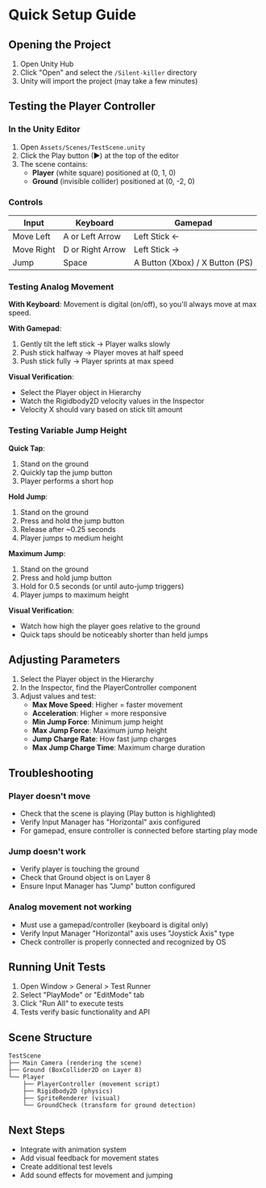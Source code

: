 # Quick Setup Guide

## Opening the Project
1. Open Unity Hub
2. Click "Open" and select the `/Silent-killer` directory
3. Unity will import the project (may take a few minutes)

## Testing the Player Controller

### In the Unity Editor
1. Open `Assets/Scenes/TestScene.unity`
2. Click the Play button (▶) at the top of the editor
3. The scene contains:
   - **Player** (white square) positioned at (0, 1, 0)
   - **Ground** (invisible collider) positioned at (0, -2, 0)

### Controls
| Input | Keyboard | Gamepad |
|-------|----------|---------|
| Move Left | A or Left Arrow | Left Stick ← |
| Move Right | D or Right Arrow | Left Stick → |
| Jump | Space | A Button (Xbox) / X Button (PS) |

### Testing Analog Movement
**With Keyboard**: Movement is digital (on/off), so you'll always move at max speed.

**With Gamepad**:
1. Gently tilt the left stick → Player walks slowly
2. Push stick halfway → Player moves at half speed
3. Push stick fully → Player sprints at max speed

**Visual Verification**:
- Select the Player object in Hierarchy
- Watch the Rigidbody2D velocity values in the Inspector
- Velocity X should vary based on stick tilt amount

### Testing Variable Jump Height
**Quick Tap**:
1. Stand on the ground
2. Quickly tap the jump button
3. Player performs a short hop

**Hold Jump**:
1. Stand on the ground
2. Press and hold the jump button
3. Release after ~0.25 seconds
4. Player jumps to medium height

**Maximum Jump**:
1. Stand on the ground
2. Press and hold jump button
3. Hold for 0.5 seconds (or until auto-jump triggers)
4. Player jumps to maximum height

**Visual Verification**:
- Watch how high the player goes relative to the ground
- Quick taps should be noticeably shorter than held jumps

## Adjusting Parameters
1. Select the Player object in the Hierarchy
2. In the Inspector, find the PlayerController component
3. Adjust values and test:
   - **Max Move Speed**: Higher = faster movement
   - **Acceleration**: Higher = more responsive
   - **Min Jump Force**: Minimum jump height
   - **Max Jump Force**: Maximum jump height
   - **Jump Charge Rate**: How fast jump charges
   - **Max Jump Charge Time**: Maximum charge duration

## Troubleshooting

### Player doesn't move
- Check that the scene is playing (Play button is highlighted)
- Verify Input Manager has "Horizontal" axis configured
- For gamepad, ensure controller is connected before starting play mode

### Jump doesn't work
- Verify player is touching the ground
- Check that Ground object is on Layer 8
- Ensure Input Manager has "Jump" button configured

### Analog movement not working
- Must use a gamepad/controller (keyboard is digital only)
- Verify Input Manager "Horizontal" axis uses "Joystick Axis" type
- Check controller is properly connected and recognized by OS

## Running Unit Tests
1. Open Window > General > Test Runner
2. Select "PlayMode" or "EditMode" tab
3. Click "Run All" to execute tests
4. Tests verify basic functionality and API

## Scene Structure
```
TestScene
├── Main Camera (rendering the scene)
├── Ground (BoxCollider2D on Layer 8)
└── Player
    ├── PlayerController (movement script)
    ├── Rigidbody2D (physics)
    ├── SpriteRenderer (visual)
    └── GroundCheck (transform for ground detection)
```

## Next Steps
- Integrate with animation system
- Add visual feedback for movement states
- Create additional test levels
- Add sound effects for movement and jumping
